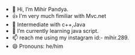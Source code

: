 - 👋 Hi, I’m Mihir Pandya.
- 👍 I'm very much fimiliar with Mvc.net 
- 👀 Intermediate with c++,Java 
- 🌱 I’m currently learning java script.
- 📫 reach me using my instagram id:- mihir.289. 
- 😄 Pronouns: he/him

<!---
Pandya-Mihir/Pandya-Mihir is a ✨ special ✨ repository because its `README.md` (this file) appears on your GitHub profile.
You can click the Preview link to take a look at your changes.
--->
